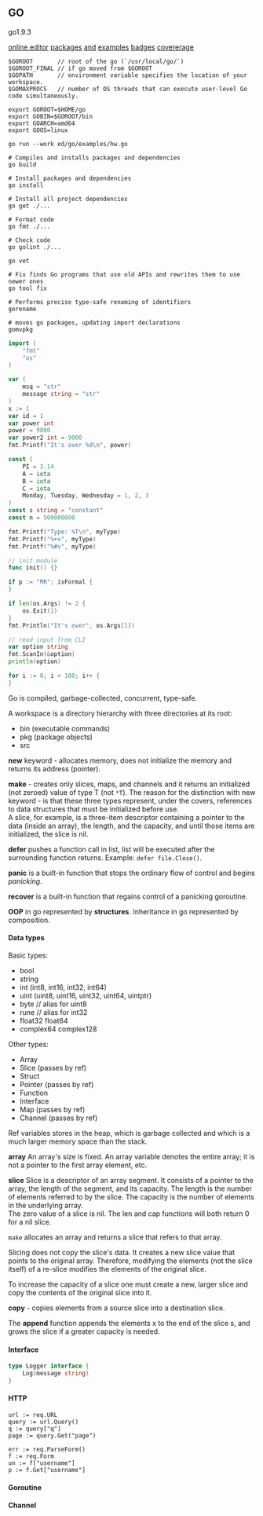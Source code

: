 GO
-

go1.9.3

[online editor](https://play.golang.org/)
[packages](https://golang.org/pkg/) [and](https://godoc.org/)
[examples](https://gobyexample.com/)
[badges](https://goreportcard.com/) [covererage](https://gocover.io/)

````
$GOROOT       // root of the go (`/usr/local/go/`)
$GOROOT_FINAL // if go moved from $GOROOT
$GOPATH       // environment variable specifies the location of your workspace.
$GOMAXPROCS   // number of OS threads that can execute user-level Go code simultaneously.

export GOROOT=$HOME/go
export GOBIN=$GOROOT/bin
export GOARCH=amd64
export GOOS=linux

go run --work ed/go/examples/hw.go

# Compiles and installs packages and dependencies
go build

# Install packages and dependencies
go install

# Install all project dependencies
go get ./...

# Format code
go fmt ./...

# Check code
go golint ./...

go vet
````

````
# Fix finds Go programs that use old APIs and rewrites them to use newer ones
go tool fix

# Performs precise type-safe renaming of identifiers
gorename

# moves go packages, updating import declarations
gomvpkg
````

````go
import (
    "fmt"
    "os"
)

var (
    msq = "str"
    message string = "str"
)
x := 1
var id = 1
var power int
power = 9000
var power2 int = 9000
fmt.Printf("It's over %d\n", power)

const (
    PI = 3.14
    A = iota
    B = iota
    C = iota
    Monday, Tuesday, Wednesday = 1, 2, 3
)
const s string = "constant"
const n = 500000000

fmt.Printf("Type: %T\n", myType)
fmt.Printf("%+v", myType)
fmt.Printf("%#v", myType)

// init module
func init() {}

if p := "MR"; isFormal {
}

if len(os.Args) != 2 {
    os.Exit(1)
}
fmt.Println("It's over", os.Args[1])

// read input from CLI
var option string
fmt.ScanIn(&option)
println(option)

for i := 0; i < 100; i++ {
}
````

Go is compiled, garbage-collected, concurrent, type-safe.

A workspace is a directory hierarchy with three directories at its root:
* bin (executable commands)
* pkg (package objects)
* src

**new** keyword - allocates memory, does not initialize the memory
and returns its address (pointer).

**make** - creates only slices, maps, and channels
and it returns an initialized (not zeroed) value of type T (not `*T`).
The reason for the distinction with new keyword - is that these three types represent,
under the covers, references to data structures that must be initialized before use.
<br>A slice, for example, is a three-item descriptor
containing a pointer to the data (inside an array), the length, and the capacity,
and until those items are initialized, the slice is nil.

**defer** pushes a function call in list,
list will be executed after the surrounding function returns.
Example: `defer file.Close()`.

**panic** is a built-in function that stops the ordinary flow of control and begins *panicking*.

**recover** is a built-in function that regains control of a panicking goroutine.

**OOP** in go represented by **structures**. Inheritance in go represented by composition.

#### Data types

Basic types:

* bool
* string
* int (int8, int16, int32, int64)
* uint (uint8, uint16, uint32, uint64, uintptr)
* byte // alias for uint8
* rune // alias for int32
* float32 float64
* complex64 complex128

Other types:

* Array
* Slice (passes by ref)
* Struct
* Pointer (passes by ref)
* Function
* Interface
* Map (passes by ref)
* Channel (passes by ref)

Ref variables stores in the heap, which is garbage collected
and which is a much larger memory space than the stack.

**array**
An array's size is fixed.
An array variable denotes the entire array; it is not a pointer to the first array element, etc.

**slice**
Slice is a descriptor of an array segment.
It consists of a pointer to the array, the length of the segment, and its capacity.
The length is the number of elements referred to by the slice.
The capacity is the number of elements in the underlying array.
<br>The zero value of a slice is nil.
The len and cap functions will both return 0 for a nil slice.

`make` allocates an array and returns a slice that refers to that array.

Slicing does not copy the slice's data.
It creates a new slice value that points to the original array.
Therefore, modifying the elements (not the slice itself) of a re-slice
modifies the elements of the original slice.

To increase the capacity of a slice one must create a new, larger slice
and copy the contents of the original slice into it.

**copy** - copies elements from a source slice into a destination slice.

The **append** function appends the elements x to the end of the slice s,
and grows the slice if a greater capacity is needed.

#### Interface

````go
type Logger interface {
    Log(message string)
}
````

#### HTTP

````
url := req.URL
query := url.Query()
q := query["q"]
page := query.Get("page")

err := req.ParseForm()
f := req.Form
un := f["username"]
p := f.Get["username"]
````

#### Goroutine

#### Channel
